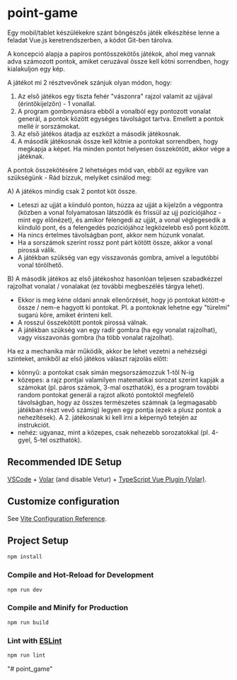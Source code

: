 # point-game

Egy mobil/tablet készülékekre szánt böngészős játék elkészítése lenne a feladat Vue.js keretrendszerben, a kódot Git-ben tárolva.

A koncepció alapja a papíros pontösszekötős játékok, ahol meg vannak adva számozott pontok, amiket ceruzával össze kell kötni sorrendben, hogy kialakuljon egy kép.

A játékot mi 2 résztvevőnek szánjuk olyan módon, hogy:

1. Az első játékos egy tiszta fehér "vászonra" rajzol valamit az ujjával (érintőkijelzőn) - 1 vonallal.
2. A program gombnyomásra ebből a vonalból egy pontozott vonalat generál, a pontok között egységes távolságot tartva. Emellett a pontok mellé ír sorszámokat.
3. Az első játékos átadja az eszközt a második játékosnak.
4. A második játékosnak össze kell kötnie a pontokat sorrendben, hogy megkapja a képet. Ha minden pontot helyesen összekötött, akkor vége a játéknak.

A pontok összekötésére 2 lehetséges mód van, ebből az egyikre van szükségünk - Rád bízzuk, melyiket csinálod meg:

A) A játékos mindig csak 2 pontot köt össze.

- Leteszi az ujját a kiinduló ponton, húzza az ujját a kijelzőn a végpontra (közben a vonal folyamatosan látszódik és frissül az ujj pozíciójához - mint egy előnézet), és amikor felengedi az ujját, a vonal véglegesedik a kiinduló pont, és a felengedés pozíciójához legközelebb eső pont között.
- Ha nincs értelmes távolságban pont, akkor nem húzunk vonalat.
- Ha a sorszámok szerint rossz pont párt kötött össze, akkor a vonal pirossá válik.
- A játékban szükség van egy visszavonás gombra, amivel a legutóbbi vonal törölhető.

B) A második játékos az első játékoshoz hasonlóan teljesen szabadkézzel rajzolhat vonalat / vonalakat (ez további megbeszélés tárgya lehet).

- Ekkor is meg kéne oldani annak ellenőrzését, hogy jó pontokat kötött-e össze / nem-e hagyott ki pontokat. Pl. a pontoknak lehetne egy "türelmi" sugarú köre, amiket érinteni kell.
- A rosszul összekötött pontok pirossá válnak.
- A játékban szükség van egy radír gombra (ha egy vonalat rajzolhat), vagy visszavonás gombra (ha több vonalat rajzolhat).

Ha ez a mechanika már működik, akkor be lehet vezetni a nehézségi szinteket, amikből az első játékos választ rajzolás előtt:

- könnyű: a pontokat csak simán megsorszámozzuk 1-től N-ig
- közepes: a rajz pontjai valamilyen matematikai sorozat szerint kapják a számokat (pl. páros számok, 3-mal oszthatók), és a program további random pontokat generál a rajzot alkotó pontoktól megfelelő távolságban, hogy az összes természetes számnak (a legmagasabb játékban részt vevő számig) legyen egy pontja (ezek a plusz pontok a nehezítések). A 2. játékosnak ki kell írni a képernyő tetején az instrukciót.
- nehéz: ugyanaz, mint a közepes, csak nehezebb sorozatokkal (pl. 4-gyel, 5-tel oszthatók).

## Recommended IDE Setup

[VSCode](https://code.visualstudio.com/) + [Volar](https://marketplace.visualstudio.com/items?itemName=Vue.volar) (and disable Vetur) + [TypeScript Vue Plugin (Volar)](https://marketplace.visualstudio.com/items?itemName=Vue.vscode-typescript-vue-plugin).

## Customize configuration

See [Vite Configuration Reference](https://vitejs.dev/config/).

## Project Setup

```sh
npm install
```

### Compile and Hot-Reload for Development

```sh
npm run dev
```

### Compile and Minify for Production

```sh
npm run build
```

### Lint with [ESLint](https://eslint.org/)

```sh
npm run lint
```
"# point_game" 

